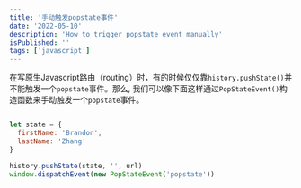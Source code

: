 ```yaml
---
title: '手动触发popstate事件'
date: '2022-05-10'
description: 'How to trigger popstate event manually'
isPublished: ''
tags: ['javascript']
---
```


在写原生Javascript路由（routing）时，有的时候仅仅靠`history.pushState()`并不能触发一个`popstate`事件。那么, 我们可以像下面这样通过`PopStateEvent()`构造函数来手动触发一个`popstate`事件。

```javascript

let state = {
  firstName: 'Brandon',
  lastName: 'Zhang'
}

history.pushState(state, '', url)
window.dispatchEvent(new PopStateEvent('popstate'))

```